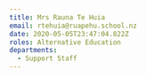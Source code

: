 ```yaml
---
title: Mrs Rauna Te Huia
email: rtehuia@ruapehu.school.nz
date: 2020-05-05T23:47:04.822Z
roles: Alternative Education
departments:
  - Support Staff
---
```



